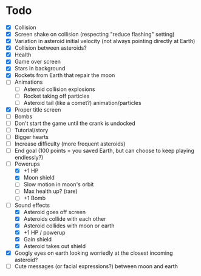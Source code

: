 # Todo

* [x] Collision
* [x] Screen shake on collision (respecting "reduce flashing" setting)
* [x] Variation in asteroid initial velocity (not always pointing directly at Earth)
* [x] Collision between asteroids?
* [x] Health
* [x] Game over screen
* [x] Stars in background
* [x] Rockets from Earth that repair the moon
* [ ] Animations
    * [ ] Asteroid collision explosions
    * [ ] Rocket taking off particles
    * [ ] Asteroid tail (like a comet?) animation/particles
* [x] Proper title screen
* [ ] Bombs
* [ ] Don't start the game until the crank is undocked
* [ ] Tutorial/story
* [ ] Bigger hearts
* [ ] Increase difficulty (more frequent asteroids)
* [ ] End goal (100 points = you saved Earth, but can choose to keep playing endlessly?)
* [ ] Powerups
    * [x] +1 HP
    * [x] Moon shield
    * [ ] Slow motion in moon's orbit
    * [ ] Max health up? (rare)
    * [ ] +1 Bomb
* [ ] Sound effects
    * [x] Asteroid goes off screen
    * [x] Asteroids collide with each other
    * [x] Asteroid collides with moon or earth
    * [x] +1 HP / powerup
    * [x] Gain shield
    * [x] Asteroid takes out shield
* [x] Googly eyes on earth looking worriedly at the closest incoming asteroid?
* [ ] Cute messages (or facial expressions?) between moon and earth
